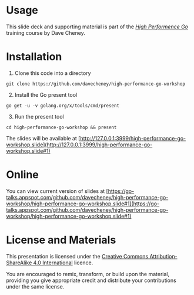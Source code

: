 # Usage

This slide deck and supporting material is part of the [_High Performence Go_](http://dave.cheney.net/training) training course by Dave Cheney.

# Installation

1. Clone this code into a directory
 ```
 git clone https://github.com/davecheney/high-performance-go-workshop
 ```

2. Install the Go present tool
 ```
 go get -u -v golang.org/x/tools/cmd/present
 ```

3. Run the present tool
 ```
 cd high-performance-go-workshop && present
 ```

The slides will be available at [http://127.0.0.1:3999/high-performance-go-workshop.slide](http://127.0.0.1:3999/high-performance-go-workshop.slide#1)

# Online
You can view current version of slides at [https://go-talks.appspot.com/github.com/davecheney/high-performance-go-workshop/high-performance-go-workshop.slide#1](https://go-talks.appspot.com/github.com/davecheney/high-performance-go-workshop/high-performance-go-workshop.slide#1)

# License and Materials

This presentation is licensed under the [Creative Commons Attribution-ShareAlike 4.0 International](https://creativecommons.org/licenses/by-sa/4.0/) licence.

You are encouraged to remix, transform, or build upon the material, providing you give appropriate credit and distribute your contributions under the same license.
